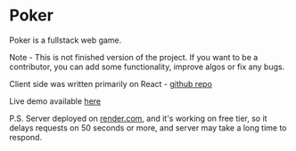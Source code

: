 # Poker

Poker is a fullstack web game.

Note - This is not finished version of the project. If you want to be a contributor, you can add some functionality, improve algos or fix any bugs.

Client side was written primarily on React - [github repo](https://github.com/Toront0/poker-client)

Live demo available [here](https://poker-client-eight.vercel.app/)

P.S. Server deployed on [render.com](https://render.com), and it's working on free tier, so it delays requests on 50 seconds or more, and server may take a long time to respond.
